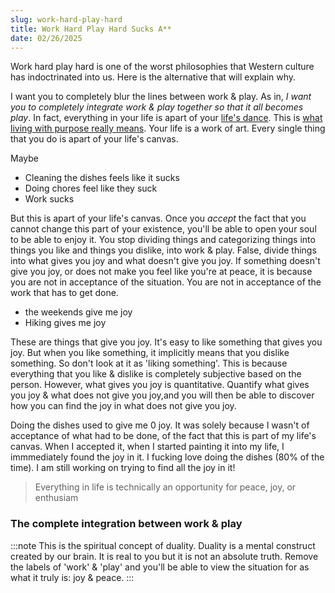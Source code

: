 ```yaml
---
slug: work-hard-play-hard
title: Work Hard Play Hard Sucks A**
date: 02/26/2025
---
```


Work hard play hard is one of the worst philosophies that Western culture has indoctrinated into us. Here is the alternative that will explain why.

I want you to completely blur the lines between work & play. As in, _I want you to completely integrate work & play together so that it all becomes play_. In fact, everything in your life is apart of your [life's dance](./your-life-is-a-dance.md). This is [what living with purpose really means](./what-living-with-purpose-really-means.md). Your life is a work of art. Every single thing that you do is apart of your life's canvas.

Maybe

- Cleaning the dishes feels like it sucks
- Doing chores feel like they suck
- Work sucks

But this is apart of your life's canvas. Once you _accept_ the fact that you cannot change this part of your existence, you'll be able to open your soul to be able to enjoy it. You stop dividing things and categorizing things into things you like and things you dislike, into work & play. False, divide things into what gives you joy and what doesn't give you joy. If something doesn't give you joy, or does not make you feel like you're at peace, it is because you are not in acceptance of the situation. You are not in acceptance of the work that has to get done.

- the weekends give me joy
- Hiking gives me joy

These are things that give you joy. It's easy to like something that gives you joy. But when you like something, it implicitly means that you dislike something. So don't look at it as 'liking something'. This is because everything that you like & dislike is completely subjective based on the person. However, what gives you joy is quantitative. Quantify what gives you joy & what does not give you joy,and you will then be able to discover how you can find the joy in what does not give you joy.

Doing the dishes used to give me 0 joy. It was solely because I wasn't of acceptance of what had to be done, of the fact that this is part of my life's canvas. When I accepted it, when I started painting it into my life, I immmediately found the joy in it. I fucking love doing the dishes (80% of the time). I am still working on trying to find all the joy in it!

> Everything in life is technically an opportunity for peace, joy, or enthusiam

### The complete integration between work & play

:::note
This is the spiritual concept of duality. Duality is a mental construct created by our brain. It is real to you but it is not an absolute truth. Remove the labels of 'work' & 'play' and you'll be able to view the situation for as what it truly is: joy & peace.
:::
